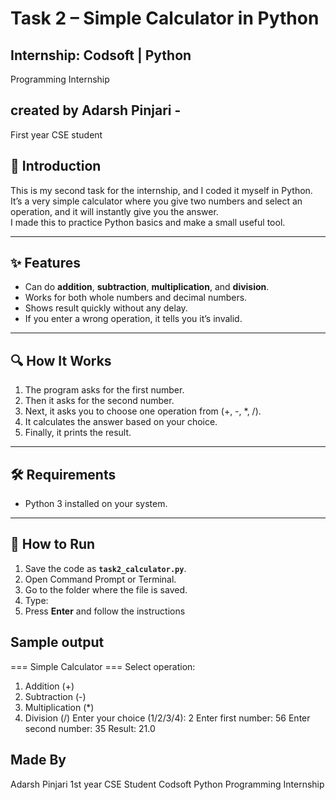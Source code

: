 # Task 2 – Simple Calculator in Python
## Internship: Codsoft | Python
Programming Internship 
## created by Adarsh Pinjari -
First year CSE student


## 📌 Introduction
This is my second task for the internship, and I coded it myself in Python.  
It’s a very simple calculator where you give two numbers and select an operation,
and it will instantly give you the answer.  
I made this to practice Python basics and make a small useful tool.

---

## ✨ Features
- Can do **addition**, **subtraction**, **multiplication**, and **division**.
- Works for both whole numbers and decimal numbers.
- Shows result quickly without any delay.
- If you enter a wrong operation, it tells you it’s invalid.

---

## 🔍 How It Works
1. The program asks for the first number.
2. Then it asks for the second number.
3. Next, it asks you to choose one operation from (+, -, *, /).
4. It calculates the answer based on your choice.
5. Finally, it prints the result.

---

## 🛠 Requirements
- Python 3 installed on your system.

---

## 🚀 How to Run
1. Save the code as **`task2_calculator.py`**.
2. Open Command Prompt or Terminal.
3. Go to the folder where the file is saved.
4. Type:
5. Press **Enter** and follow the instructions

## Sample output

=== Simple Calculator ===
Select operation:
1. Addition (+)
2. Subtraction (-)
3. Multiplication (*)
4. Division (/)
Enter your choice (1/2/3/4): 2
Enter first number: 56
Enter second number: 35
Result: 21.0

## Made By
Adarsh Pinjari 
1st year CSE Student
Codsoft Python Programming Internship